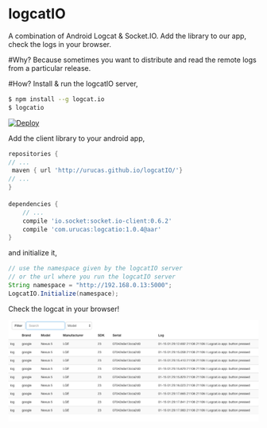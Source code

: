 # logcatIO
A combination of Android Logcat &amp; Socket.IO. Add the library to our app, check the logs in your browser. 

#Why?
Because sometimes you want to distribute and read the remote logs from a particular release. 

#How?
Install & run the logcatIO server,
```bash
$ npm install --g logcat.io
$ logcatio
```
[![Deploy](https://www.herokucdn.com/deploy/button.svg)](https://heroku.com/deploy?template=https://github.com/Urucas/logcatIO)

Add the client library to your android app,
```gradle
repositories {
// ...
 maven { url 'http://urucas.github.io/logcatIO/'}
// ...
}

dependencies {
    // ...
    compile 'io.socket:socket.io-client:0.6.2'
    compile 'com.urucas:logcatio:1.0.4@aar'
}
```
and initialize it,
```java
// use the namespace given by the logcatIO server
// or the url where you run the logcatIO server
String namespace = "http://192.168.0.13:5000";
LogcatIO.Initialize(namespace);
```

Check the logcat in your browser!

<img src="https://raw.githubusercontent.com/Urucas/logcatIO/master/screen.png"
/>
